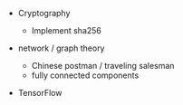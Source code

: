 - Cryptography
    - Implement sha256
- network / graph theory
    - Chinese postman / traveling salesman
    - fully connected components

- TensorFlow